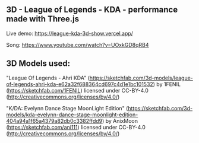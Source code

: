 ## 3D - League of Legends - KDA - performance made with Three.js

Live demo: https://league-kda-3d-show.vercel.app/

Song: https://www.youtube.com/watch?v=UOxkGD8qRB4

## 3D Models used:

"League Of Legends - Ahri KDA" (https://sketchfab.com/3d-models/league-of-legends-ahri-kda-e62a32f688364cd697c4d1e1bc101532) by 1FENIL (https://sketchfab.com/1FENIL) licensed under CC-BY-4.0 (http://creativecommons.org/licenses/by/4.0/)

"K/DA: Evelynn Dance Stage MoonLight Edition" (https://sketchfab.com/3d-models/kda-evelynn-dance-stage-moonlight-edition-404a94a1f65a4379a82db0c3382ffdd9) by AnixMoon (https://sketchfab.com/ani111) licensed under CC-BY-4.0 (http://creativecommons.org/licenses/by/4.0/)


